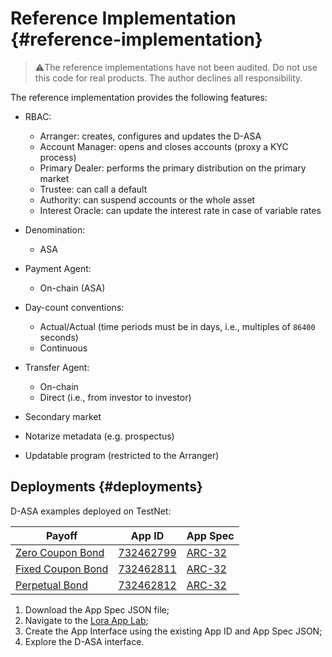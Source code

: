 # Reference Implementation {#reference-implementation}

> ⚠️The reference implementations have not been audited. Do not use this code for
> real products. The author declines all responsibility.

The reference implementation provides the following features:

- RBAC:
  - Arranger: creates, configures and updates the D-ASA
  - Account Manager: opens and closes accounts (proxy a KYC process)
  - Primary Dealer: performs the primary distribution on the primary market
  - Trustee: can call a default
  - Authority: can suspend accounts or the whole asset
  - Interest Oracle: can update the interest rate in case of variable rates

- Denomination:
  - ASA

- Payment Agent:
  - On-chain (ASA)

- Day-count conventions:
  - Actual/Actual (time periods must be in days, i.e., multiples of `86400` seconds)
  - Continuous

- Transfer Agent:
  - On-chain
  - Direct (i.e., from investor to investor)

- Secondary market

- Notarize metadata (e.g. prospectus)

- Updatable program (restricted to the Arranger)

## Deployments {#deployments}

D-ASA examples deployed on TestNet:

| Payoff                                          | App ID                                                                        | App Spec                                                                                                                             |
|-------------------------------------------------|-------------------------------------------------------------------------------|--------------------------------------------------------------------------------------------------------------------------------------|
| [Zero Coupon Bond](./ref-zero-coupon-bond.md)   | <a href="https://lora.algokit.io/testnet/application/732462799">732462799</a> | <a href="https://github.com/cusma/d-asa/blob/main/smart_contracts/artifacts/zero_coupon_bond/ZeroCouponBond.arc32.json">ARC-32</a>   |
| [Fixed Coupon Bond](./ref-fixed-coupon-bond.md) | <a href="https://lora.algokit.io/testnet/application/732462811">732462811</a> | <a href="https://github.com/cusma/d-asa/blob/main/smart_contracts/artifacts/fixed_coupon_bond/FixedCouponBond.arc32.json">ARC-32</a> |
| [Perpetual Bond](./ref-perpetual-bond.md)       | <a href="https://lora.algokit.io/testnet/application/732462812">732462812</a> | <a href="https://github.com/cusma/d-asa/blob/main/smart_contracts/artifacts/perpetual_bond/PerpetualBond.arc32.json">ARC-32</a>      |

1. Download the App Spec JSON file;
1. Navigate to the <a href="https://lora.algokit.io/testnet/app-lab">Lora App Lab</a>;
1. Create the App Interface using the existing App ID and App Spec JSON;
1. Explore the D-ASA interface.
